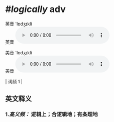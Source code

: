 # ***\#logically*** adv
英音 'lɒdʒɪkli  
英音
<audio src="./media/logically-B.aac" controls="controls"></audio>

美音 'lɒdʒɪkli  
美音
<audio src="./media/logically.aac" controls="controls"></audio>



| 词频 1 |  

英文释义
---
### 1.*高义频：* **逻辑上；合逻辑地；有条理地**  


